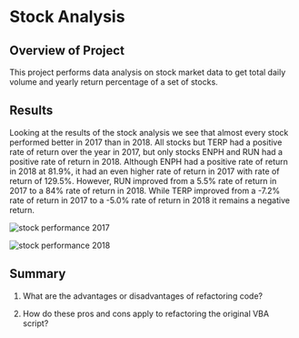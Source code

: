 # Stock Analysis

## Overview of Project

This project performs data analysis on stock market data to get total daily volume and yearly return percentage of a set of stocks.

## Results

Looking at the results of the stock analysis we see that almost every stock performed better in 2017 than in 2018.  All stocks but TERP had a positive rate of return over the year in 2017, but only stocks ENPH and RUN had a positive rate of return in 2018.  Although ENPH had a positive rate of return in 2018 at 81.9%, it had an even higher rate of return in 2017 with rate of return of 129.5%.  However, RUN improved from a 5.5% rate of return in 2017 to a 84% rate of return in 2018.  While TERP improved from a -7.2% rate of return in 2017 to a -5.0% rate of return in 2018 it remains a negative return.

![stock performance 2017](https://user-images.githubusercontent.com/85706721/125175655-93283b80-e19b-11eb-8bdd-c564c17af412.png)

![stock performance 2018](https://user-images.githubusercontent.com/85706721/125175657-97545900-e19b-11eb-8278-098203c02068.png)

## Summary

1. What are the advantages or disadvantages of refactoring code?


2. How do these pros and cons apply to refactoring the original VBA script?


